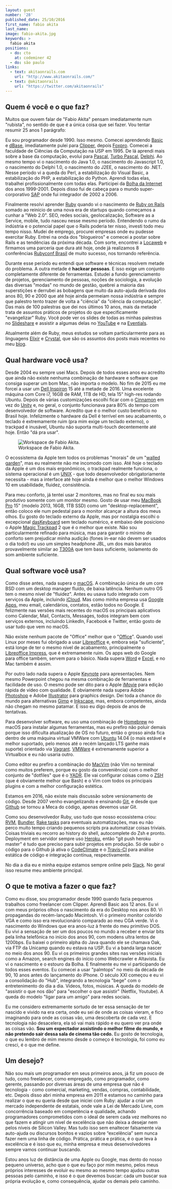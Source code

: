 ```yaml
---
layout: guest
number: '28'
published_date: 25/10/2016
first_name: fabio akita
last_name:
image: fabio-akita.jpg
keywords: >
  fabio akita
positions:
  - do: cto
    at: codeminer 42
  - do: são paulo
links:
  - text: akitaonrails.com
    url: "http://www.akitaonrails.com/"
  - text: @akitaonrails
    url: "https://twitter.com/akitaonrails"
---
```



## Quem é você e o que faz?

Muitos que ouvem falar de "Fabio Akita" pensam imediatamente num "rubista", no
sentido de que é a única coisa que sei fazer. Vou tentar resumir 25 anos 1
parágrafo:

Eu sou programador desde 1990. Isso mesmo. Comecei aprendendo [Basic][basic] e
[dBase][dbase], imediatamente pulei para [Clipper][clipper], depois
[Foxpro][foxpro]. Comecei a faculdade de Ciências da Computação na USP em 1995.
De lá aprendi mais sobre a base da computação, evoluí para [Pascal][pascal],
[Turbo Pascal][turbo-pascal], [Delphi][delphi]. Ao mesmo tempo vi o nascimento
do Java 1.0, o nascimento do Javascript 1.0, o nascimento do Delphi 1.0, o
nascimento do J2EE, o nascimento do .NET. Nesse período vi a queda do Perl, a
estabilização do Visual Basic, a estabilização do PHP, a estabilização do
Python. Aprendi todas elas, trabalhei profissionalmente com todas elas.
Participei da [Bolha da Internet][bolha] dos anos 1999-2001. Depois disso fui de
cabeça para o mundo super-corporativo [SAP][sap] onde fui integrador de 2002 a
2006.

Finalmente resolvi aprender [Ruby][ruby] quando vi o nascimento de
[Ruby on Rails][rails] somado ao reinício de uma nova era de startups quando
começamos a cunhar a "Web 2.0". SEO, redes sociais, geolocalização, Software as
a Service, mobile, tudo nasceu nesse mesmo período. Entendendo o rumo da
indústria e o potencial papel que o Rails poderia ter nisso, investi todo meu
tempo nisso. Mudei de emprego, procurei empresas onde eu pudesse exercitar Ruby.
Entrei na onda dos "blogueiros" e comecei a postar sobre Rails e as tendências
da próxima década. Com sorte, encontrei a [Locaweb][locaweb] e firmamos uma
parceria que dura até hoje, onde já realizamos 8 conferências
[Rubyconf Brasil][rubyconf] de muito sucesso, nos tornando referência.

Durante esse período eu entendi que software e técnicas resolvem metade do
problema. A outra metade é __hackear pessoas__. E isso exige um conjunto
completamente diferente de ferramentas. Estudei a fundo gerenciamento de
projetos, gerenciamento de pessoas, noções de sociologia, a evolução das
diversas "modas" no mundo de gestão, quebrei a maioria das superstições e
derrubei as bobagens que muito da auto-ajuda derivada dos anos 80, 90 e 2000 que
até hoje ainda permeiam nossa indústria e sempre que palestro tento trazer de
volta a "ciência" da "ciência da computação". Das mais de 100 palestras que dei
nos últimos 10 anos, mais da metade trata de assuntos práticos de projetos do
que especificamente "evangelizar" Ruby. Você pode ver os slides de todas as
minhas palestras no [Slideshare][slideshare] e assistir a algumas delas no
[YouTube][palestras] e na [Eventials][eventials].

Atualmente além de Ruby, meus estudos se voltam particularmente para as
linguagens [Elixir][elixir] e [Crystal][crystal], que são os assuntos dos posts
mais recentes no meu [blog][blog].


[basic]: https://pt.wikipedia.org/wiki/BASIC
[dbase]: https://pt.wikipedia.org/wiki/DBASE
[clipper]: https://pt.wikipedia.org/wiki/Clipper_(linguagem_de_programa%C3%A7%C3%A3o)
[foxpro]: https://pt.wikipedia.org/wiki/Visual_FoxPro
[pascal]: https://pt.wikipedia.org/wiki/Pascal_(linguagem_de_programa%C3%A7%C3%A3o)
[turbo-pascal]: https://pt.wikipedia.org/wiki/Turbo_Pascal
[delphi]: https://pt.wikipedia.org/wiki/Embarcadero_Delphi
[bolha]: https://pt.wikipedia.org/wiki/Bolha_da_Internet
[sap]: http://go.sap.com/index.html
[ruby]: https://www.ruby-lang.org/pt/
[rails]: http://rubyonrails.org/
[locaweb]: http://www.locaweb.com.br/
[rubyconf]: http://www.rubyconf.com.br/
[slideshare]: http://www.slideshare.net/akitaonrails
[palestras]: https://www.youtube.com/playlist?list=PLdsnXVqbHDUf73fY4oNcXIuAjxGf8hTjj
[eventials]: https://www.eventials.com/akitaonrails/
[elixir]: http://elixir-lang.org/
[crystal]: https://crystal-lang.org/
[blog]: http://akitaonrails.com


## Qual hardware você usa?

Desde 2004 eu sempre usei Macs. Depois de todos esses anos eu acredito que ainda
não existe nenhuma combinação de hardware e software que consiga superar um bom
Mac, não importa o modelo. No fim de 2015 eu me forcei a usar um
[Dell Inspiron][dell-inspirion] 15 até a metade de 2016. Uma excelente máquina
com Core i7, 16GB de RAM, 1TB de HD, tela 15" high-res rodando Ubuntu. Depois de
várias customizações escolhi ficar com o [Cinnamon][cinnamon] em vez do
[Unity][unity] e, no geral, o conjunto funcionava para 80% do tempo com
desenvolvedor de software. Acredito que é o melhor custo benefício no Brasil
hoje. Infelizmente o hardware da Dell é terrível em seu acabamento, o teclado é
extremamente ruim (pra mim exige um teclado externo), o trackpad é inusável,
Ubuntu não suporta multi-touch decentemente até hoje. Então "dá pra usar".

<figure class="image-fit">
  <img src="/images/content/fabio-akita-workspace.jpg"
       alt="Workspace de Fabio Akita." />
  <figcaption class="caption-bottom">
    Workspace de Fabio Akita.
  </figcaption>
</figure>

O ecossistema da Apple tem todos os problemas "morais" de um
"[walled garden][walled-garden]", mas eu realmente não me incomodo com isso. Até
hoje o teclado da Apple é um dos mais ergonômicos, o trackpad realmente
funciona, o sistema operacional é um [UNIX][unix] - que todo desenvolvedor
obrigatoriamente necessita - mas a interface até hoje ainda é melhor que o
melhor Windows 10 em usabilidade, fluidez, consistência.

Para meu conforto, já tentei usar 2 monitores, mas no final eu sou mais
produtivo somente com um monitor mesmo. Gosto de usar meu
[MacBook Pro][macbook-pro] 15" (modelo 2013, 16GB, 1TB SSD) como um
"desktop-replacement", então coloco ele num pedestal para o monitor alcançar a
altura dos meus olhos. Eu gosto do teclado externo da Apple, mas por nostalgia
escolhi o excepcional [dasKeyboard][daskeyboard] sem teclado numérico, e embaixo
dele posiciono o Apple [Magic Trackpad][magic-trackpad] 2 que é o melhor que
existe. Não sou particularmente refinado para música, mas para garantir o mínimo
de conforto sem prejudicar minha audição (fones in-ear não devem ser usados o
dia todo!) eu uso um simples headphone JBL, um dos mais baratos provavelmente
similar ao [T300A][headphones] que tem bass suficiente, isolamento do som
ambiente suficiente.


[dell-inspirion]: https://en.wikipedia.org/wiki/Dell_Inspiron
[cinnamon]: https://en.wikipedia.org/wiki/Cinnamon_(software)
[unity]: https://unity.ubuntu.com/
[walled-garden]: https://en.wikipedia.org/wiki/Closed_platform
[unix]: https://pt.wikipedia.org/wiki/Unix
[macbook-pro]: http://www.apple.com/macbook-pro/
[daskeyboard]: http://www.daskeyboard.com
[magic-trackpad]: https://en.wikipedia.org/wiki/Magic_Trackpad
[headphones]: http://www.jbl.com.br/headphones/over-ear/t300a_210962?skuId=28992138


## Qual software você usa?

Como disse antes, nada supera o [macOS][mac-os]. A combinação única de um core
BSD com um desktop manager fluído, de baixa latência. Nenhum outro OS tem o
mesmo nível de "fluidez". Antes eu usava tudo integrado com serviços da Apple,
incluindo [iCloud][icloud]. Mas como minha empresa usa [Google Apps][gsuite],
meu email, calendários, contatos, estão todos no Google. E felizmente nas
versões mais recentes do macOS os principais aplicativos como Calendar, Mail,
Contacts, Messages, todos integram bem com serviços externos, incluindo
LinkedIn, Facebook e Twitter, então gosto de usar tudo que vem no macOS.

Não existe nenhum pacote de "Office" melhor que o "[Office][office]". Quando
usei Linux por meses fui obrigado a usar [Libreoffice][libre-office] e, embora
seja "suficiente", está longe de ter o mesmo nível de acabamento, principalmente
o [Libreoffice Impress][impress], que é extremamente ruim. Os apps web do Google
para office também, servem para o básico. Nada supera [Word][word] e
[Excel][excel], e no Mac também é assim.

Por outro lado nada supera o Apple [Keynote][keynote] para apresentações. Nem
mesmo Powerpoint chegou na mesma combinação de ferramentas e facilidade de uso.
O mesmo pode ser dito para o Apple [iMovie][imovie] para edição rápida de vídeo
com qualidade. E obviamente nada supera Adobe [Photoshop][photoshop] e Adobe
[Illustrator][illustrator] para graphics design. Dei toda a chance do mundo para
alternativas [Gimp][gimp] e [Inkscape][inkscape], mas, embora competentes, ainda
não chegam no mesmo patamar. E isso eu digo depois de anos de tentativas.

Para desenvolver software, eu uso uma combinação de [Homebrew][brew] no macOS
para instalar algumas ferramentas, mas eu prefiro não poluir demais porque isso
dificulta atualização de OS no futuro, então o grosso ainda fica dentro de uma
máquina virtual VMWare com [Ubuntu][ubuntu] 14.04 (o mais estável e melhor
suportado, pelo menos até o recém lançado LTS ganhe mais suporte) orientado via
[Vagrant][vagrant]. [VMWare][vmware] é extremamente superior a Virtualbox e eu
não usaria outro.

Como editor eu prefiro a combinação do [MacVim][mac-vim] (não Vim no terminal
como muitos preferem, porque eu gosto da conveniência) com o melhor conjunto de
"dotfiles" que é o [YADR][yadr]. Ele vai configurar coisas como o [ZSH][zsh]
(que é obviamente melhor que Bash) e o Vim com todos os principais plugins e com
a melhor configuração estética.

Estamos em 2016, não existe mais discussão sobre versionamento de código. Desde
2007 venho evangelizando e ensinando [Git][git], e desde que [Github][github] se
tornou a Meca do código, apenas devemos usar Git.

Como sou desenvolvedor Ruby, uso tudo que nosso ecossistema criou: [RVM][rvm],
[Bundler][bundler], [Rake tasks][rake] para eventuais automatizações, mas eu não
perco muito tempo criando pequenos scripts pra automatizar coisas triviais.
Coisas triviais eu recorro ao history do shell, autocomplete do Zsh e pronto.
Deployment em servidor sempre uso [Heroku][heroku], então "git push heroku
master" é tudo que preciso para subir projetos em produção. Só de subir o código
para o Github já ativa o [CodeClimate][codeclimate] e o [Travis-CI][travis] para
análise estática de código e integração contínua, respectivamente.

No dia a dia eu e minha equipe estamos sempre online pelo [Slack][slack]. No
geral isso resume meu ambiente principal.


[mac-os]: http://www.apple.com/macos/
[icloud]: https://www.icloud.com/
[gsuite]: https://gsuite.google.com/
[office]: https://www.microsoft.com/office/
[libre-office]: https://www.libreoffice.org/
[impress]: https://www.libreoffice.org/discover/impress/
[word]: https://products.office.com/en-us/word
[excel]: https://products.office.com/en-us/excel
[keynote]: http://www.apple.com/keynote/
[imovie]: http://www.apple.com/mac/imovie/
[photoshop]: http://www.adobe.com/products/photoshop.html
[illustrator]: http://www.adobe.com/products/illustrator.html
[gimp]: https://www.gimp.org/
[inkscape]: https://inkscape.org/
[brew]: http://brew.sh/
[ubuntu]: https://www.ubuntu.com/
[vagrant]: https://www.vagrantup.com/
[vmware]: http://www.vmware.com/
[mac-vim]: http://macvim-dev.github.io/macvim/
[yadr]: https://github.com/skwp/dotfiles
[zsh]: https://github.com/robbyrussell/oh-my-zsh
[git]: https://git-scm.com/
[github]: https://github.com/
[rvm]: https://rvm.io/
[bundler]: http://bundler.io/
[rake]: http://rake.rubyforge.org/
[slack]: https://slack.com/
[heroku]: https://www.heroku.com
[codeclimate]: https://codeclimate.com
[travis]: https://travis-ci.com


## O que te motiva a fazer o que faz?

Como eu disse, sou programador desde 1990 quando fazia pequenos trabalhos como
freelancer com Clipper. Aprendi Basic aos 12 anos. Eu vi com meus próprios olhos
o nascimento da era do Desktop nos anos 80. Vi propagandas do recém-lançado
Macintosh. Vi o primeiro monitor colorido VGA e como isso era revolucionário
comparado ao meu CGA verde. Vi o nascimento do Windows que era anos-luz à frente
do meu primitivo DOS. Eu vivi a sensação de ser um dos poucos no mundo a receber
e enviar bits pela linha telefônica no início dos anos 90, com modens ultra
lentos de 1200bps. Eu baixei o primeiro alpha do Java quando ele se chamava Oak,
via FTP da Unicamp quando eu estava na USP. Eu vi a banda larga nascer no meio
dos anos 90. Eu vi os primeiros grandes sites nas versões iniciais como a
Amazon, search engines do início como Webcrawler e Altavista. Eu vi o nascimento
e o estouro da Bolha. E finalmente eu me vi participando de todos esses eventos.
Eu comecei a usar "palmtops" no meio da década de 90, 10 anos antes do
lançamento do iPhone. O século XXI começou e eu vi a consolidação do "Hub",
integrando a tecnologia "bege" com o entretenimento do dia a dia. Vídeos, fotos,
músicas. A queda do modelo de "assistir o que nos dão" para "escolher o que
assistir" (Netflix, Youtube). A queda do modelo "ligar para um amigo" para
redes sociais.

Eu me considero extremamente sortudo de ter essa sensação de ter nascido e
vivido na era certa, onde eu sei de onde as coisas vieram, e fico imaginando
para onde as coisas vão, uma descoberta de cada vez. E tecnologia não
desacelera, ela só vai mais rápido e eu quero ver pra onde as coisas vão. __Sou
um expectador assistindo o melhor filme do mundo, e não pretendo sair dessa sala
de cinema tão cedo.__ Eu gosto de tecnologia, o que eu lembro de mim mesmo desde
o começo é tecnologia, foi como eu cresci, é o que me define.


## Um desejo?

Não sou mais um programador em seus primeiros anos, já fiz um pouco de tudo,
como freelancer, como empregado, como programador, como gerente, passando por
diversas áreas de uma empresa que não é tecnologia - como comercial, marketing,
vendas, compras, contabilidade, etc. Depois disso abri minha empresa em 2011 e
estamos no caminho para realizar o que eu queria desde que iniciei com Ruby:
ajudar a criar um mercado independente de estatais, onde vale a Lei de Mercado
Livre, com concorrência baseado em competência e qualidade, achando
programadores comprometidos com o ideal de serem cada vez melhores no que fazem
e atingir um nível de excelência que não deixa a desejar nem pelos níveis de
Silicon Valley. Mas tudo isso sem enaltecer falsamente via auto-ajuda ou
discursos bonitos e vazios sobre “excelência” sem nunca fazer nem uma linha de
código. Prática, prática e prática, é o que leva à excelência e é isso que eu,
minha empresa e meus desenvolvedores sempre vamos continuar buscando.

Estou anos luz de distância de uma Apple ou Google, mas dento do nosso pequeno
universo, acho que o que eu faço por mim mesmo, pelos meus próprios interesses
de evoluir eu mesmo ao mesmo tempo ajudou outras pessoas pelo caminho, e isso é
o que devemos buscar: cada um buscar sua própria evolução e, como consequência,
ajudar os demais pelo caminho.
